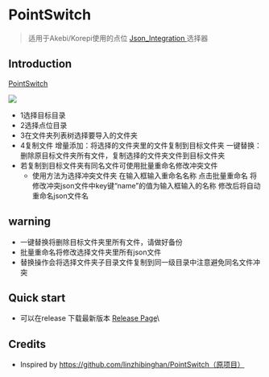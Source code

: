 # PointSwitch

> 适用于Akebi/Korepi使用的点位 [Json_Integration ](https://github.com/Xcating/Json_Integration)    选择器




## Introduction

[PointSwitch](README.md) 

![](E:\Korepi\TP\zf\PointSwitch\IMG\1.png)







- 1选择目标目录
- 2选择点位目录
- 3在文件夹列表树选择要导入的文件夹
- 4复制文件
增量添加：将选择的文件夹里的文件复制到目标文件夹
一键替换：删除原目标文件夹所有文件，复制选择的文件夹文件到目标文件夹
- 若复制到目标文件夹有同名文件可使用批量重命名修改冲突文件
  - 使用方法为选择冲突文件夹
    在输入框输入重命名名称
    点击批量重命名
    将修改冲突json文件中key键“name”的值为输入框输入的名称
    修改后将自动重命名json文件名



## warning
- 一键替换将删除目标文件夹里所有文件，请做好备份
- 批量重命名将修改选择文件夹里所有json文件
- 替换操作会将选择文件夹子目录文件复制到同一级目录中注意避免同名文件冲突


## Quick start
- 可以在release 下载最新版本 [Release Page](https://github.com/zfonlyone/PointSwitch/releases)\




## Credits

- Inspired by https://github.com/linzhibinghan/PointSwitch（原项目）

